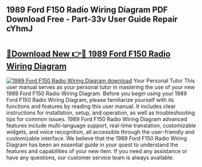 ## 1989 Ford F150 Radio Wiring Diagram PDF Download Free - Part-33v User Guide Repair cYhmJ

# <h2><a href="http://dfi3xm2.blite.top/?on=1989+Ford+F150+Radio+Wiring+Diagram">🔗Download New 👉🔴 1989 Ford F150 Radio Wiring Diagram</a></h2>

[![1989 Ford F150 Radio Wiring Diagram download](https://i.imgur.com/lujVjoI.png)](http://dfi3xm2.blite.top/?on=1989+Ford+F150+Radio+Wiring+Diagram)
Your Personal Tutor This user manual serves as your personal tutor in mastering the use of your new 1989 Ford F150 Radio Wiring Diagram. Before you begin using your 1989 Ford F150 Radio Wiring Diagram, please familiarize yourself with its functions and features by reading this user manual. It includes clear instructions for installation, setup, and operation, as well as troubleshooting tips for common issues. 1989 Ford F150 Radio Wiring Diagram advanced features include multi-language support, real-time translation, customizable widgets, and voice recognition, all accessible through the user-friendly and customizable interface. We believe that the 1989 Ford F150 Radio Wiring Diagram has been an essential guide in your quest to understand the features and capabilities of your new item. If you need any assistance or have any questions, our customer service team is always available.
